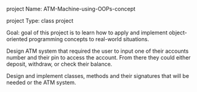 project Name: ATM-Machine-using-OOPs-concept


project Type: class project


Goal: goal of this project is to learn how to apply and implement object-oriented programming concepts to real-world situations.

Design ATM system that required the user to input one of their accounts number
and their pin to access the account. From there they could either deposit,
withdraw, or check their balance. 


Design and implement classes, methods and their signatures that will be needed
or the ATM system.
